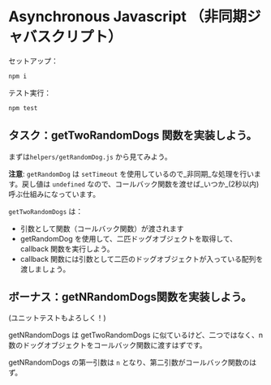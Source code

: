 # Asynchronous Javascript （非同期ジャバスクリプト）

セットアップ：

```bash
npm i
```

テスト実行：

```bash
npm test
```

## タスク：getTwoRandomDogs 関数を実装しよう。

まずは`helpers/getRandomDog.js` から見てみよう。

**注意**: `getRandomDog` は `setTimeout` を使用しているので_非同期_な処理を行います。戻し値は `undefined` なので、コールバック関数を渡せば_いつか_(2秒以内)呼ぶ仕組みになっています。

`getTwoRandomDogs` は：

- 引数として関数（コールバック関数）が渡されます
- getRandomDog を使用して、二匹ドッグオブジェクトを取得して、callback 関数を実行しよう。
- callback 関数には引数として二匹のドッグオブジェクトが入っている配列を渡しましょう。

## ボーナス：getNRandomDogs関数を実装しよう。

(ユニットテストもよろしく！)

getNRandomDogs は getTwoRandomDogs に似ているけど、二つではなく、n数のドッグオブジェクトをコールバック関数に渡すはずです。

getNRandomDogs の第一引数は `n` となり、第二引数がコールバック関数のはず。
